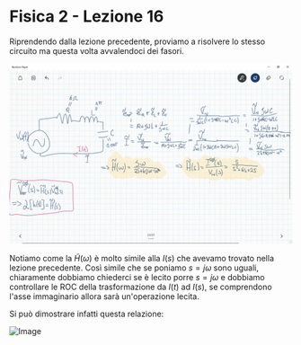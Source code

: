 <script type="text/javascript"
  src="https://cdnjs.cloudflare.com/ajax/libs/mathjax/2.7.0/MathJax.js?config=TeX-AMS_CHTML">
</script>
<script type="text/x-mathjax-config">
  MathJax.Hub.Config({
    tex2jax: {
      inlineMath: [['$','$'], ['\\(','\\)']],
      processEscapes: true},
      jax: ["input/TeX","input/MathML","input/AsciiMath","output/CommonHTML"],
      extensions: ["tex2jax.js","mml2jax.js","asciimath2jax.js","MathMenu.js","MathZoom.js","AssistiveMML.js", "[Contrib]/a11y/accessibility-menu.js"],
      TeX: {
      extensions: ["AMSmath.js","AMSsymbols.js","noErrors.js","noUndefined.js"],
      equationNumbers: {
      autoNumber: "AMS"
      }
    }
  });
</script>
Fisica 2 - Lezione 16
=====================

Riprendendo dalla lezione precedente, proviamo a risolvere lo stesso circuito ma questa volta avvalendoci dei fasori.  

![Image](img/lez16/rlc_fasori.PNG)  

Notiamo come la $\tilde{H}(\omega)$ è molto simile alla $I(s)$ che avevamo trovato nella lezione precedente. Così simile che se poniamo $s=j\omega$ sono uguali, chiaramente dobbiamo chiederci se è lecito porre $s=j\omega$ e dobbiamo controllare le ROC della trasformazione da $I(t)$ ad $I(s)$, se comprendono l'asse immaginario allora sarà un'operazione lecita.  

Si può dimostrare infatti questa relazione:  

![Image](img/lez16/fasori_dimostrazione.PNG)  

